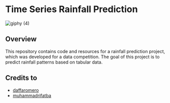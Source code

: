 # Time Series Rainfall Prediction
![giphy (4)](https://github.com/akbarsigit/rainfall_prediction/assets/69757628/26062987-ee1c-4fe1-86bb-b899a8a6e53b)

## Overview
This repository contains code and resources for a rainfall prediction project, which was developed for a data competition. The goal of this project is to predict rainfall patterns based on tabular data.

## Credits to
- [daffaromero](https://github.com/daffaromero)
- [muhammadrifatba](https://github.com/muhammadrifatba)

